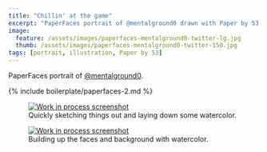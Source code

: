 ```yaml
---
title: "Chillin' at the game"
excerpt: "PaperFaces portrait of @mentalground0 drawn with Paper by 53 on an iPad."
image: 
  feature: /assets/images/paperfaces-mentalground0-twitter-lg.jpg
  thumb: /assets/images/paperfaces-mentalground0-twitter-150.jpg
tags: [portrait, illustration, Paper by 53]
---
```


PaperFaces portrait of [@mentalground0](http://twitter.com/mentalground0).

{% include boilerplate/paperfaces-2.md %}

<figure>
	<a href="{{ site.url }}/assets/images/paperfaces-mentalground0-process-1-lg.jpg"><img src="{{ site.url }}/assets/images/paperfaces-mentalground0-process-1-600.jpg" alt="Work in process screenshot"></a>
	<figcaption>Quickly sketching things out and laying down some watercolor.</figcaption>
</figure>

<figure>
	<a href="{{ site.url }}/assets/images/paperfaces-mentalground0-process-2-lg.jpg"><img src="{{ site.url }}/assets/images/paperfaces-mentalground0-process-2-600.jpg" alt="Work in process screenshot"></a>
	<figcaption>Building up the faces and background with watercolor.</figcaption>
</figure>